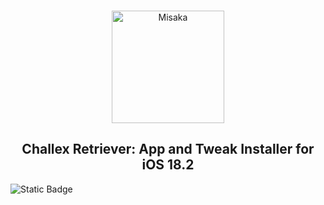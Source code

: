 <br>
<p align="center">
<img src="https://xookz.com/challex-images/challexlogo.png" alt="Misaka" height="180" width="180"/>
</p>
<h2 align="center">Challex Retriever: App and Tweak Installer for iOS 18.2</h2>

![Static Badge](https://img.shields.io/badge/:badgeContent)
